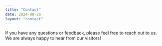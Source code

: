 ```yaml
---
title: "Contact"
date: 2024-08-26
layout: "contact"
---
```


If you have any questions or feedback, please feel free to reach out to us. We are always happy to hear from our visitors!
<!--
<form action="/send-message" method="post" class="contact-form">
    <label for="name">Name:</label>
    <input type="text" id="name" name="name" required>

    <label for="email">Email:</label>
    <input type="email" id="email" name="email" required>

    <label for="message">Message:</label>
    <textarea id="message" name="message" rows="5" required></textarea>

    <button type="submit">Send Message</button>
</form>
-->
